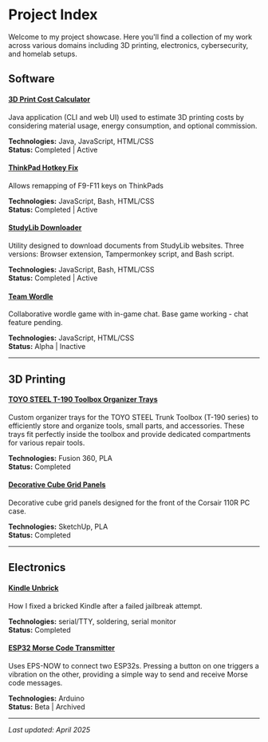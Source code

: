 # Project Index

Welcome to my project showcase. Here you'll find a collection of my work across various domains including 3D printing, electronics, cybersecurity, and homelab setups.

## Software

#### [3D Print Cost Calculator](/projects/3dpcc)

Java application (CLI and web UI) used to estimate 3D printing costs by considering material usage, energy consumption, and optional commission.

**Technologies:** Java, JavaScript, HTML/CSS  
**Status:** Completed | Active

#### [ThinkPad Hotkey Fix](/projects/tp-hk)

Allows remapping of F9-F11 keys on ThinkPads

**Technologies:** JavaScript, Bash, HTML/CSS  
**Status:** Completed | Active

#### [StudyLib Downloader](/projects/sl-down)

Utility designed to download documents from StudyLib websites. 
Three versions: Browser extension, Tampermonkey script, and Bash script.

**Technologies:** JavaScript, Bash, HTML/CSS  
**Status:** Completed | Active

#### [Team Wordle](/projects/team-wordle)

Collaborative wordle game with in-game chat.
Base game working - chat feature pending.

**Technologies:** JavaScript, HTML/CSS  
**Status:** Alpha | Inactive

---

## 3D Printing

#### [TOYO STEEL T-190 Toolbox Organizer Trays](https://www.printables.com/model/1193917-toyo-steel-t-190-toolbox-organizer-trays-wowstick)

Custom organizer trays for the TOYO STEEL Trunk Toolbox (T-190 series) to efficiently store and organize tools, small parts, and accessories. These trays fit perfectly inside the toolbox and provide dedicated compartments for various repair tools.

**Technologies:** Fusion 360, PLA  
**Status:** Completed

#### [Decorative Cube Grid Panels](https://www.printables.com/model/1087884-decorative-cube-grid-panels)

Decorative cube grid panels designed for the front of the Corsair 110R PC case.

**Technologies:** SketchUp, PLA  
**Status:** Completed

---

## Electronics

#### [Kindle Unbrick](/projects/kindle-unbrick)

How I fixed a bricked Kindle after a failed jailbreak attempt.

**Technologies:** serial/TTY, soldering, serial monitor  
**Status:** Completed

#### [ESP32 Morse Code Transmitter](/projects/esp32-morse)

Uses EPS-NOW to connect two ESP32s. Pressing a button on one triggers a vibration on the other, providing a simple way to send and receive Morse code messages.

**Technologies:** Arduino  
**Status:** Beta | Archived

---

*Last updated: April 2025*